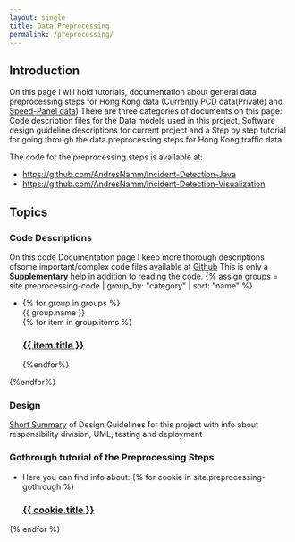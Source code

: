 ```yaml
---
layout: single
title: Data Preprocessing
permalink: /preprocessing/
---
```


## Introduction


On this page I will hold tutorials, documentation about general data preprocessing steps for Hong Kong data (Currently PCD data(Private) and [Speed-Panel data](https://data.gov.hk/en-data/dataset/hk-td-tis-speed-map-panels))
There are three categories of documents on this page: Code description files for the Data models used in this project, Software design guideline descriptions for current project and a Step by step tutorial for going through the data preprocessing steps for Hong Kong traffic data.

The code for the preprocessing steps is available at:

+ https://github.com/AndresNamm/Incident-Detection-Java
+ https://github.com/AndresNamm/Incident-Detection-Visualization

## Topics


### Code Descriptions

On this code Documentation page I keep more thorough descriptions ofsome important/complex
code files available at [Github](https://github.com/AndresNamm/) This is only a **Supplementary** help in addition to reading the code.
{% assign groups = site.preprocessing-code | group_by: "category" | sort: "name" %}
+ {% for group in groups %}
    <div class="cookie">
       {{ group.name }}
    <div class="cookie">
    {% for item in group.items %}
       <div class="cookie">
           <h3><a href="{{ item.url | relative_url }}">{{ item.title }}</a></h3>
       <div class="cookie">
    {%endfor%}
{%endfor%}


### Design

[Short Summary]({{site.baseurl}}{{page.url}}design) of Design Guidelines for this project with info about responsibility division, UML, testing and deployment

### Gothrough tutorial of the Preprocessing Steps


+ Here you can find info about:
{% for cookie in site.preprocessing-gothrough %}
  <div class="cookie">
    <h3><a href="{{site.baseurl}}{{ cookie.url }}">{{ cookie.title }}</a></h3>
  </div>
{% endfor %}
